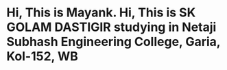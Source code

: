 
Hi, This is Mayank.
Hi, This is SK GOLAM DASTIGIR
studying in Netaji Subhash Engineering College, Garia, Kol-152, WB
=======

